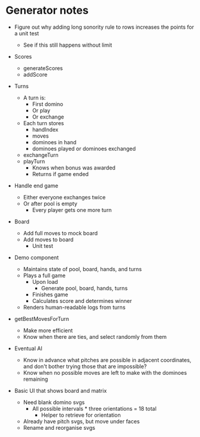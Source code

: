 # Generator notes
* Figure out why adding long sonority rule to rows increases the points for a unit test
    * See if this still happens without limit

* Scores
    * generateScores
    * addScore

* Turns
    * A turn is:
        * First domino
        * Or play
        * Or exchange
    * Each turn stores
        * handIndex
        * moves
        * dominoes in hand
        * dominoes played or dominoes exchanged
    * exchangeTurn
    * playTurn
        * Knows when bonus was awarded
        * Returns if game ended

* Handle end game
    * Either everyone exchanges twice
    * Or after pool is empty
        * Every player gets one more turn

* Board
    * Add full moves to mock board
    * Add moves to board
        * Unit test

* Demo component
    * Maintains state of pool, board, hands, and turns
    * Plays a full game
        * Upon load
            * Generate pool, board, hands, turns
        * Finishes game
        * Calculates score and determines winner
    * Renders human-readable logs from turns

* getBestMovesForTurn
    * Make more efficient
    * Know when there are ties, and select randomly from them
* Eventual AI
    * Know in advance what pitches are possible in adjacent coordinates, and don't bother trying those that are impossible?
    * Know when no possible moves are left to make with the dominoes remaining

* Basic UI that shows board and matrix
    * Need blank domino svgs
        * All possible intervals * three orientations = 18 total
            * Helper to retrieve for orientation
    * Already have pitch svgs, but move under faces
    * Rename and reorganise svgs